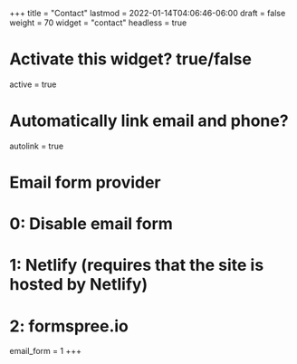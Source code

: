 +++
title = "Contact"
lastmod = 2022-01-14T04:06:46-06:00
draft = false
weight = 70
widget = "contact"
headless = true
# Activate this widget? true/false
active = true

# Automatically link email and phone?
autolink = true

# Email form provider
#   0: Disable email form
#   1: Netlify (requires that the site is hosted by Netlify)
#   2: formspree.io
email_form = 1
+++
